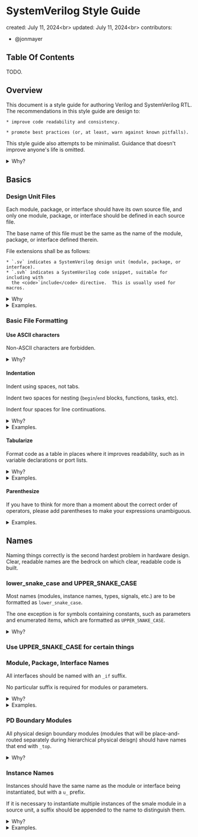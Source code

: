 # SystemVerilog Style Guide

created: July 11, 2024<br\>
updated: July 11, 2024<br\>
contributors:
  * @jonmayer

## Table Of Contents

TODO.

## Overview

This document is a style guide for authoring Verilog and SystemVerilog RTL.
The recommendations in this style guide are design to:

    * improve code readability and consistency.

    * promote best practices (or, at least, warn against known pitfalls).

This style guide also attempts to be minimalist.  Guidance that doesn't
improve anyone's life is omitted.

<details>
  <summary>Why?</summary>

  Once upon a time, I helped write the SystemVerilog style guide at Google.
  That is to say: I took a set of existing adhoc guides and merged them
  together, resolved their various conflicts, social engineered widespread
  adoption, and ran a committee for continuing to grow and refine the style
  guide.  Over the next few years, the style guide was honed by many hands
  into something useful that I was proud of.

  One of my great regrets is that we never open-sourced the style guide before
  I left Google. However, the style guide did eventually leak out, as the
  [Low-RISC style
  guide](https://github.com/lowRISC/style-guides/blob/master/VerilogCodingStyle.md).
  The Low-RISC team made a bunch of changes (making the guide compatible with
  their pre-existing coding style), and removed attribution for the original
  authors.

  I guess if they can steal the style guide, I can steal it back.  But heck,
  here's an opportunity to make the style guide even better by redrafting it
  from scratch, streamlining it to remove low-value recommendations, and
  organizing it in a clearer way.  Maybe I can even glue in some new things
  I've learned since I left Google.  Okay lets gooooo!
</details>

## Basics

### Design Unit Files

Each module, package, or interface should have its own source file, and only
one module, package, or interface should be defined in each source file.

The base name of this file must be the same as the name of the module, package,
or interface defined therein.

File extensions shall be as follows:

    * `.sv` indicates a SystemVerilog design unit (module, package, or interface).
    * `.svh` indicates a SystemVerilog code snippet, suitable for including with
      the <code>`include</code> directive.  This is usually used for macros.

<details><summary>Why</summary>

  Consistent names make the source code easier to navigate.  The "one design
  element per source file" rule makes life easier for design automation
  scripts such as stitching tools or automated build dependency management.
</details>
<details><summary>Examples.</summary>

  * A SystemVerilog file defining a module named `foo` should be named `foo.sv`.
  * A SystemVerilog file defining a package named `bar` should be named `bar.sv`.
  * A SystemVerilog file defining an interface named `bum_if` should be named `bum_if.sv`.
  * A file containing a library of verilog preprocessor macros might be named `macros.svh`.
</details>

### Basic File Formatting

#### Use ASCII characters

Non-ASCII characters are forbidden.

<details><summary>Why?</summary>
  7-bit ASCII represents the lowest common denominator for support amongst a
  broad variety of editors and tools (simulation, lint, synthesis, etc.).  For
  better or worse, unicode support is still not universal.
</details>

#### Indentation

Indent using spaces, not tabs.

Indent two spaces for nesting (`begin`/`end` blocks, functions, tasks, etc).

Indent four spaces for line continuations.

<details><summary>Why?</summary>

  Indentation tends to be automated by modern editors. By configuring
  everyone's editor to perform indentation the same way, we avoid needless
  version control churn when a file passes back and forth between two different
  authors.
</details>
<details><summary>Examples.</summary>

```systemverilog {.good}
always @(posedge clk) begin : posedge_clk
  // Anything between a begin/end pair is indented by 2 spaces.
  if (le) q <= d;
end : posedge_clk
```

```systemverilog {.good}
assign foo =
    (state == STATE_IDLE) ||  // note four spaces for a continued line.
    (state == STATE_ERROR) ||
    (state == STATE_PAUSED);
```

</details>

#### Tabularize

Format code as a table in places where it improves readability, such as in variable
declarations or port lists.

<details><summary>Why?</summary>
  Aligned text makes it easier to spot similarities and differences between,
  for example, groups of variables that share a common prefix.  This makes it
  easier to spot typos, and makes the information presented easier to group
  and visualize.
</details>

<details><summary>Examples.</summary>

```systemverilog {.good}
module foo (
  input  logic            clk,
  input  logic            rst_n,

  input  logic            position_valid,
  output logic            position_ready,
  input  logic [15:0]     position_x,
  input  logic [15:0]     position_y,

  output logic            angle_valid,
  input  logic            angle_ready,
  output floating_point_t angle
);

foo_bar foo_bar (
  .clk,
  .rst_n,
  .px      (position_x),
  .py      (position_y),
  .angle   (angle)
);

endmodule : foo
```
</details>

#### Parenthesize

If you have to think for more than a moment about the correct order of
operators, please add parentheses to make your expressions unambiguous.

<details><summary>Examples.</summary>

```
// confusing and possibly incorrect:
assign foo = a == b ? c == d ? x : y : z;

// parens improve clarity:
assign foo = (a == b) ? ((c == d) ? x : y) : z;

// parens and indentation might even be best:
assign foo = (a == b)
    ? ((c == d)
        ? x
	: y)
    : z;
```
</details>

## Names

Naming things correctly is the second hardest problem in hardware design.
Clear, readable names are the bedrock on which clear, readable code is built.

### lower\_snake\_case and UPPER\_SNAKE\_CASE

Most names (modules, instance names, types, signals, etc.) are to be formatted as `lower_snake_case`.

The one exception is for symbols containing constants, such as parameters and
enumerated items, which are formatted as `UPPER_SNAKE_CASE`.

<details><summary>Why?</summary>

Being able to visually distinguish constants from variables improves the
readability of code.

We don't use lowerCamelCase or UpperCamelCase because, apocryphally, some ancient
physical design tools would convert all symbols to lowercase during synthesis,
making the symbols hard to read. Perhaps modern tools won't do this anymore,
but why take the chance?
</details>

### Use UPPER\_SNAKE\_CASE for certain things

### Module, Package, Interface Names

All interfaces should be named with an `_if` suffix.

No particular suffix is required for modules or parameters.

<details><summary>Why?</summary>

  Interface instantiation is syntactically indistinguishable from module
  instantation, so a naming convention is helpful to distinguish the two.
  
  Packages, on the other hand, are easily distinguished from modules by
  syntax and usage.
</details>
<details><summary>Examples.</summary>
  * `foo` is a valid name for a module.  ie. `foo u_foo(...)`.
  * `bar` is a valid name for a package, ie. `bar::my_type_t`.
  * `bum_if` is a valid name for an interface, ie. `bum_if u_bum_if(...)`.
</details>

### PD Boundary Modules

All physical design boundary modules (modules that will be place-and-routed
separately during hierarchical physical deisgn) should have names that end with `_top`.

<details><summary>Why?</summary>

PD boundary modules usually have a different set of requirements (ie.
registered inputs and outputs, limits on fanout, feedthrough insertion, etc.),
enforced by a different set of lint or synthesis design checks.  Clearly
labelling the PD boundaries in the module name makes this easier to automate.
</details>

### Instance Names

Instances should have the same name as the module or interface being
instantiated, but with a `u_` prefix.

If it is necessary to instantiate multiple instances of the smale module
in a source unit, a suffix should be appended to the name to distinguish
them.

<details><summary>Why?</summary>
This approach allows the undering module or interface type to be inferred
from the instance name, which is often useful when looking at waveforms
or synthesis reports.
</details>

<details><summary>Examples.</summary>
```
my_multiplier u_my_multiplier_foo (
    .clk,
    .rst_n,
    .op0     (foo),
    .op1     (foo),
    .product (foo_squared));

my_multiplier u_my_multiplier_bar (
    .clk,
    .rst_n,
    .op0     (bar),
    .op1     (bar),
    .product (bar_squared));

my_adder u_my_addr (
    .clk,
    .rst_n,
    .op0 (foo_squared),
    .op1 (bar_squared),
    .sum (foo_squared_plus_bar_squared));
```
</details>

### Signal Names

#### Clocks and Resets

If a module is fully synchronous (has only one clock), clock
should be named `clk` and reset should be named `rst_n` (for
a low-active reset) or `rst` (for a high-active reset).

<details><summary>Why?</summary>

Precedent.
</details>

If a module has multiple clocks, a prefix should be prepended
to every signal and port name to identify what clock domain
that signal is in.

<details><summary>Why?</summary>

Adding a prefix to every port and signal is onerous, but helps spot CDC
violations early, and encourages designers to segregate different clock domains
into individual modules.  This leaves multi-clock-domain design to
the assemblage modules, which can typically be generated using stitching
tools.
</details>

<details><summary>Examples.</summary>
```
module cdc_fifo (
    input  logic        cmp_clk,
    input  logic        cmp_rst_n,
    input  logic [31:0] cmp_data,
    input  logic        cmp_valid,
    output logic        cmp_ready,

    input  logic        rqr_clk,
    input  logic        rqr_rst_n,
    output logic [31:0] rqr_data,
    output logic        rqr_valid,
    input  logic        rqr_ready);
```

## Open Style Questions

There are a few style choices where there is room for debate and the best
practices solution is not obvious.  This section tracks these questions
and solicits input from the community.

### Data structures: `packed` or `unpacked`?

`packed` data structures are easier to cast to and from opaque bitvectors.
`unpacked` data structures enable strong type checking.  If only SystemVerilog
had chosen to support a `packed` option that still allowed compile time type
checking.

### Unions

Unions tend to create very strangely munged named at the PD stage of a project.
Their functionality can largely be implemented through casting.  Should their
use be discouraged?

## Final words

### Is that all there is?

The original style guide I worked on at Google was much longer than this. This
was largely due to the needs of a team that was writing a verilog code
formatting tool, and they expected the style committee to guide them on a
variety of trivial formatting decisions.  As a consequence, the guide grew to
include a lot of low-impact but decisive guidance (add one space here, omit one
space there) -- great for code formatting tools, not so great for humans.

This style guide says goodbye to all of that.

### Please help

Please don't be shy if you have a suggestion to make the style guide better.

